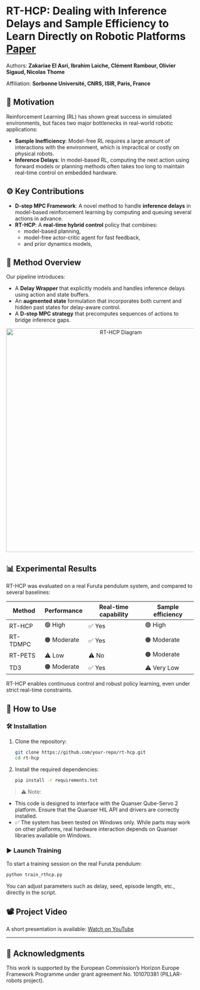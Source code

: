 # RT-HCP: Dealing with Inference Delays and Sample Efficiency to Learn Directly on Robotic Platforms [Paper](https://arxiv.org/abs/2509.06714)

Authors: **Zakariae El Asri, Ibrahim Laiche, Clément Rambour, Olivier Sigaud, Nicolas Thome**

Affiliation: **Sorbonne Université, CNRS, ISIR, Paris, France**  

## 🧠 Motivation

Reinforcement Learning (RL) has shown great success in simulated environments, but faces two major bottlenecks in real-world robotic applications:

- **Sample Inefficiency**: Model-free RL requires a large amount of interactions with the environment, which is impractical or costly on physical robots.
- **Inference Delays**: In model-based RL, computing the next action using forward models or planning methods often takes too long to maintain real-time control on embedded hardware.

## ⚙️ Key Contributions

- **D-step MPC Framework**: A novel method to handle **inference delays** in model-based reinforcement learning by computing and queuing several actions in advance.
- **RT-HCP**: A **real-time hybrid control** policy that combines:
  - model-based planning,
  - model-free actor-critic agent for fast feedback,
  - and prior dynamics models,


## 📐 Method Overview

Our pipeline introduces:
- A **Delay Wrapper** that explicitly models and handles inference delays using action and state buffers.
- An **augmented state** formulation that incorporates both current and hidden past states for delay-aware control.
- A **D-step MPC strategy** that precomputes sequences of actions to bridge inference gaps.

<p align="center">
  <img src="media/RTHCP_method.gif" alt="RT-HCP Diagram" width="600"/>
</p>

## 📊 Experimental Results

RT-HCP was evaluated on a real Furuta pendulum system, and compared to several baselines:

| Method     | Performance | Real-time capability | Sample efficiency| 
|------------|-------------|----------------------|------------------|
| RT-HCP     | 🟢 High     | ✅ Yes                | 🟢 High          |
| RT-TDMPC   | 🟠 Moderate | ✅ Yes                | 🟠 Moderate      |
| RT-PETS    | ⚠️ Low      | ⚠️ No                 | 🟠 Moderate      |
| TD3        | 🟠 Moderate | ✅ Yes                | ⚠️ Very Low      |

RT-HCP enables continuous control and robust policy learning, even under strict real-time constraints.

## 🚀 How to Use

### 🛠 Installation

1. Clone the repository:
   ```bash
   git clone https://github.com/your-repo/rt-hcp.git
   cd rt-hcp

2. Install the required dependencies:
   ```bash
   pip install -r requirements.txt
   ```

> ⚠️ Note:
- This code is designed to interface with the Quanser Qube-Servo 2 platform. Ensure that the Quanser HIL API and drivers are correctly installed.
- ✅ The system has been tested on Windows only. While parts may work on other platforms, real hardware interaction depends on Quanser libraries available on Windows.

### ▶️ Launch Training

To start a training session on the real Furuta pendulum:
```bash
python train_rthcp.py
```

You can adjust parameters such as delay, seed, episode length, etc., directly in the script.

## 📽 Project Video

A short presentation is available: [Watch on YouTube](https://youtu.be/Janb7beQVwk) 

---

## 🤖 Acknowledgments

This work is supported by the European Commission’s Horizon Europe Framework Programme under grant agreement No. 101070381 (PILLAR-robots project).
